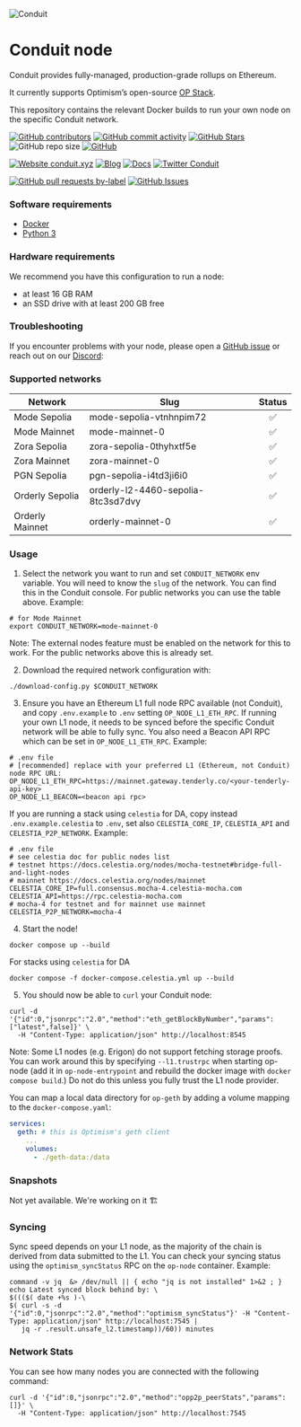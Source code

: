![Conduit](logo.png)

# Conduit node

Conduit provides fully-managed, production-grade rollups on Ethereum.

It currently supports Optimism’s open-source [OP Stack](https://stack.optimism.io/).

This repository contains the relevant Docker builds to run your own node on the specific Conduit network.

<!-- Badge row 1 - status -->

[![GitHub contributors](https://img.shields.io/github/contributors/conduitxyz/node)](https://github.com/conduitxyz/node/graphs/contributors)
[![GitHub commit activity](https://img.shields.io/github/commit-activity/w/conduitxyz/node)](https://github.com/conduitxyz/node/graphs/contributors)
[![GitHub Stars](https://img.shields.io/github/stars/conduitxyz/node)](https://github.com/conduitxyz/node/stargazers)
![GitHub repo size](https://img.shields.io/github/repo-size/conduitxyz/node)
[![GitHub](https://img.shields.io/github/license/conduitxyz/node?color=blue)](https://github.com/conduitxyz/node/blob/main/LICENSE)

<!-- Badge row 2 - links and profiles -->

[![Website conduit.xyz](https://img.shields.io/website-up-down-green-red/https/conduit.xyz.svg)](https://conduit.xyz)
[![Blog](https://img.shields.io/badge/blog-up-green)](https://conduit.xyz/blog)
[![Docs](https://img.shields.io/badge/docs-up-green)](https://conduit-xyz.notion.site/Documentation-a823096e3439465bb9a8a5f22d36638c)
[![Twitter Conduit](https://img.shields.io/twitter/follow/conduitxyz?style=social)](https://twitter.com/conduitxyz)

<!-- Badge row 3 - detailed status -->

[![GitHub pull requests by-label](https://img.shields.io/github/issues-pr-raw/conduitxyz/node.svg)](https://github.com/conduitxyz/node/pulls)
[![GitHub Issues](https://img.shields.io/github/issues-raw/conduitxyz/node.svg)](https://github.com/conduitxyz/node/issues)

### Software requirements

- [Docker](https://docs.docker.com/desktop/)
- [Python 3](https://www.python.org/downloads/)

### Hardware requirements

We recommend you have this configuration to run a node:

- at least 16 GB RAM
- an SSD drive with at least 200 GB free

### Troubleshooting

If you encounter problems with your node, please open a [GitHub issue](https://github.com/conduitxyz/node/issues/new/choose) or reach out on our [Discord](https://discord.com/invite/X5Yn3NzVRh):

### Supported networks

|Network|Slug|Status|
|------------------|------|:----:|
| Mode Sepolia|mode-sepolia-vtnhnpim72|✅|
| Mode Mainnet|mode-mainnet-0|✅|
| Zora Sepolia|zora-sepolia-0thyhxtf5e|✅|
| Zora Mainnet|zora-mainnet-0|✅|
| PGN Sepolia|pgn-sepolia-i4td3ji6i0|✅|
| Orderly Sepolia|orderly-l2-4460-sepolia-8tc3sd7dvy|✅|
| Orderly Mainnet|orderly-mainnet-0|✅|

### Usage

1. Select the network you want to run and set `CONDUIT_NETWORK` env variable. You will need to know the `slug` of the network. You can find this in the Conduit console. For public networks you can use the table above. Example:

```
# for Mode Mainnet
export CONDUIT_NETWORK=mode-mainnet-0
```

Note: The external nodes feature must be enabled on the network for this to work. For the public networks above this is already set.

2. Download the required network configuration with:

```
./download-config.py $CONDUIT_NETWORK
```

3. Ensure you have an Ethereum L1 full node RPC available (not Conduit), and copy `.env.example` to `.env` setting `OP_NODE_L1_ETH_RPC`. If running your own L1 node, it needs to be synced before the specific Conduit network will be able to fully sync. You also need a Beacon API RPC which can be set in `OP_NODE_L1_ETH_RPC`. Example:

```
# .env file
# [recommended] replace with your preferred L1 (Ethereum, not Conduit) node RPC URL:
OP_NODE_L1_ETH_RPC=https://mainnet.gateway.tenderly.co/<your-tenderly-api-key>
OP_NODE_L1_BEACON=<beacon api rpc>
```

If you are running a stack using `celestia` for DA, copy instead `.env.example.celestia` to `.env`, set also `CELESTIA_CORE_IP`, `CELESTIA_API` and `CELESTIA_P2P_NETWORK`. Example:

```
# .env file
# see celestia doc for public nodes list
# testnet https://docs.celestia.org/nodes/mocha-testnet#bridge-full-and-light-nodes
# mainnet https://docs.celestia.org/nodes/mainnet
CELESTIA_CORE_IP=full.consensus.mocha-4.celestia-mocha.com
CELESTIA_API=https://rpc.celestia-mocha.com
# mocha-4 for testnet and for mainnet use mainnet
CELESTIA_P2P_NETWORK=mocha-4
```

4. Start the node!

```
docker compose up --build
```

For stacks using `celestia` for DA
```
docker compose -f docker-compose.celestia.yml up --build
```

5. You should now be able to `curl` your Conduit node:

```
curl -d '{"id":0,"jsonrpc":"2.0","method":"eth_getBlockByNumber","params":["latest",false]}' \
  -H "Content-Type: application/json" http://localhost:8545
```

Note: Some L1 nodes (e.g. Erigon) do not support fetching storage proofs. You can work around this by specifying `--l1.trustrpc` when starting op-node (add it in `op-node-entrypoint` and rebuild the docker image with `docker compose build`.) Do not do this unless you fully trust the L1 node provider.

You can map a local data directory for `op-geth` by adding a volume mapping to the `docker-compose.yaml`:

```yaml
services:
  geth: # this is Optimism's geth client
    ...
    volumes:
      - ./geth-data:/data
```

### Snapshots

Not yet available. We're working on it 🏗️

### Syncing

Sync speed depends on your L1 node, as the majority of the chain is derived from data submitted to the L1. You can check your syncing status using the `optimism_syncStatus` RPC on the `op-node` container. Example:

```
command -v jq  &> /dev/null || { echo "jq is not installed" 1>&2 ; }
echo Latest synced block behind by: \
$((($( date +%s )-\
$( curl -s -d '{"id":0,"jsonrpc":"2.0","method":"optimism_syncStatus"}' -H "Content-Type: application/json" http://localhost:7545 |
   jq -r .result.unsafe_l2.timestamp))/60)) minutes
```

### Network Stats

You can see how many nodes you are connected with the following command:

```
curl -d '{"id":0,"jsonrpc":"2.0","method":"opp2p_peerStats","params":[]}' \
  -H "Content-Type: application/json" http://localhost:7545
```
